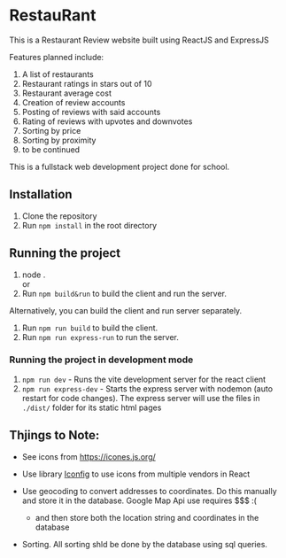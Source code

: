 # RestauRant

This is a Restaurant Review website built using ReactJS and ExpressJS

Features planned include:
1. A list of restaurants
2. Restaurant ratings in stars out of 10
3. Restaurant average cost
4. Creation of review accounts
5. Posting of reviews with said accounts
6. Rating of reviews with upvotes and downvotes
7. Sorting by price
8. Sorting by proximity
9. to be continued

This is a fullstack web development project done for school.

## Installation
1. Clone the repository
2. Run `npm install` in the root directory

## Running the project
1. node .<br/>
or
2. Run `npm build&run` to build the client and run the server.

Alternatively, you can build the client and run server separately.

1. Run `npm run build` to build the client.
2. Run `npm run express-run` to run the server.

### Running the project in development mode
1. `npm run dev` - Runs the vite development server for the react client
2. `npm run express-dev` - Starts the express server with nodemon (auto restart for code changes).
The express server will use the files in `./dist/` folder for its static html pages

## Thjings to Note:
- See icons from https://icones.js.org/
- Use library [Iconfig](https://docs.iconify.design/iconify-icon/react.html) to use icons from multiple vendors in React

- Use geocoding to convert addresses to coordinates. Do this manually and store it in the database. Google Map Api use requires $$$ :(
  - and then store both the location string and coordinates in the database

- Sorting. All sorting shld be done by the database using sql queries.
